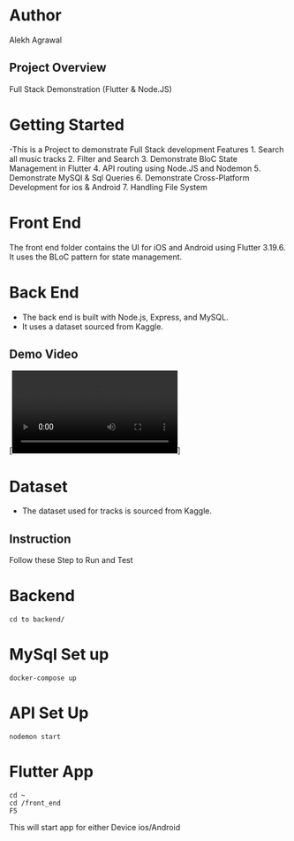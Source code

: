 # Author
Alekh Agrawal

## Project Overview
Full Stack Demonstration (Flutter & Node.JS)

# Getting Started
 -This is a Project to demonstrate Full Stack development
    Features
    1. Search all music tracks
    2. Filter and Search
    3. Demonstrate BloC State Management in Flutter
    4. API routing using Node.JS and Nodemon
    5. Demonstrate MySQl & Sql Queries
    6. Demonstrate Cross-Platform Development for ios & Android
    7. Handling File System


# Front End
The front end folder contains the UI for iOS and Android using Flutter 3.19.6.
It uses the BLoC pattern for state management.

# Back End
- The back end is built with Node.js, Express, and MySQL.
- It uses a dataset sourced from Kaggle.

## Demo Video

[![Watch the video](Recording.mov)]



# Dataset
- The dataset used for tracks is sourced from Kaggle.

## Instruction
Follow these Step to Run and Test
# Backend
    cd to backend/

# MySql Set up
    docker-compose up

# API Set Up
    nodemon start

# Flutter App
    cd ~
    cd /front_end
    F5 
This will start app for either Device ios/Android


